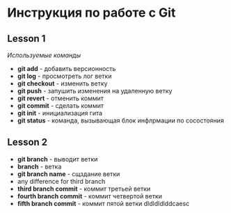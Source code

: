 # **Инструкция по работе с Git**
## Lesson 1
*Используемые команды*
- **git add** - добавить версионность
- **git log** - просмотреть лог ветки
- **git checkout** - изменить ветку
- **git push** - запушить изменения на удаленную ветку
- **git revert** - отменить коммит
- **git commit** - сделать коммит
- **git init** - инициализация гита
- **git status** - команда, вызывающая блок инфлрмации по сосостояния

## Lesson 2

- **git branch** - выводит ветки
- **branch** - ветка
- **git branch name** - сщздание ветки
- any difference for third branch
- **third branch commit** - коммит третьей ветки
- **fourth branch commit** - коммит четвертой ветки
- **fifth branch commit** - коммит пятой ветки
dldldldlddcaesc